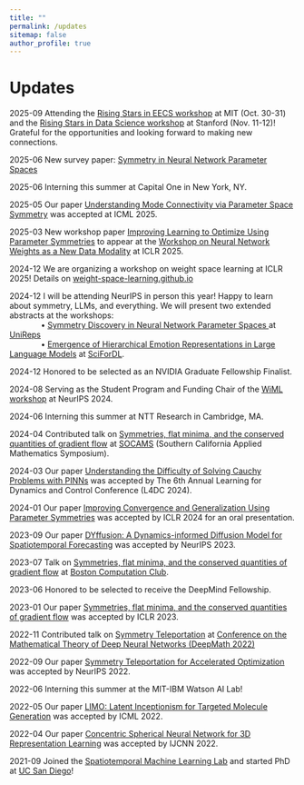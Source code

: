 ```yaml
---
title: ""
permalink: /updates
sitemap: false
author_profile: true
---
```


Updates
======
2025-09 Attending the [Rising Stars in EECS workshop](https://risingstars-eecs.mit.edu) at MIT (Oct. 30-31) and the [Rising Stars in Data Science workshop](https://datascience.stanford.edu/programs/rising-stars-data-science) at Stanford (Nov. 11-12)! Grateful for the opportunities and looking forward to making new connections.

2025-06 New survey paper: [Symmetry in Neural Network Parameter Spaces](https://www.arxiv.org/abs/2506.13018)

2025-06 Interning this summer at Capital One in New York, NY.

2025-05 Our paper [Understanding Mode Connectivity via Parameter Space Symmetry](https://arxiv.org/abs/2505.23681) was accepted at ICML 2025.

2025-03 New workshop paper [Improving Learning to Optimize Using Parameter Symmetries](https://arxiv.org/abs/2504.15399) to appear at the [Workshop on Neural Network Weights as a New Data Modality](https://weight-space-learning.github.io/) at ICLR 2025.

2024-12 We are organizing a workshop on weight space learning at ICLR 2025! Details on [weight-space-learning.github.io](https://weight-space-learning.github.io/)

2024-12 I will be attending NeurIPS in person this year! Happy to learn about symmetry, LLMs, and everything.
We will present two extended abstracts at the workshops: <br>
&nbsp; &nbsp; &nbsp; &nbsp; &nbsp; &nbsp; &nbsp; • 
[Symmetry Discovery in Neural Network Parameter Spaces
](https://openreview.net/forum?id=qPR9a9IotY) at [UniReps](https://unireps.org/2024/) <br>
&nbsp; &nbsp; &nbsp; &nbsp; &nbsp; &nbsp; &nbsp; • 
[Emergence of Hierarchical Emotion Representations in Large Language Models](https://openreview.net/forum?id=vgXUoCrHmp) at [SciForDL](https://scienceofdlworkshop.github.io).

2024-12 Honored to be selected as an NVIDIA Graduate Fellowship Finalist.

<!--2024-10 Two extended abstracts accepted by NeurIPS workshops: <br>
&nbsp; &nbsp; &nbsp; &nbsp; &nbsp; &nbsp; &nbsp; • 
[Symmetry Discovery in Neural Network Parameter Spaces
](https://openreview.net/forum?id=qPR9a9IotY) at [UniReps](https://unireps.org/2024/) <br>
&nbsp; &nbsp; &nbsp; &nbsp; &nbsp; &nbsp; &nbsp; • 
[Emergence of Hierarchical Emotion Representations in Large Language Models](https://openreview.net/forum?id=vgXUoCrHmp) at [SciForDL](https://scienceofdlworkshop.github.io).-->

2024-08 Serving as the Student Program and Funding Chair of the [WiML workshop](https://sites.google.com/wimlworkshop.org/wiml-2024/home) at NeurIPS 2024.

2024-06 Interning this summer at NTT Research in Cambridge, MA.

2024-04 Contributed talk on [Symmetries, flat minima, and the conserved quantities of gradient flow](https://arxiv.org/abs/2210.17216) at [SOCAMS](https://www.socams.org) (Southern California Applied Mathematics Symposium).

2024-03 Our paper [Understanding the Difficulty of Solving Cauchy Problems with PINNs](https://arxiv.org/abs/2405.02561) was accepted by The 6th Annual Learning for Dynamics and Control Conference (L4DC 2024).

2024-01 Our paper [Improving Convergence and Generalization Using Parameter Symmetries](https://arxiv.org/abs/2305.13404) was accepted by ICLR 2024 for an oral presentation.

<!--2023-11 I will be at the [Mathematics and Machine Learning](https://mathml2023.caltech.edu) conference and [NeurIPS](https://neurips.cc) in December. Looking forward to meeting old and new friends!-->

<!--2023-10 Two extended abstracts were accepted by NeurIPS workshops: <br>
&nbsp; &nbsp; &nbsp; &nbsp; &nbsp; &nbsp; &nbsp; • 
[Improving Convergence and Generalization Using Parameter Symmetries](https://arxiv.org/abs/2305.13404) at [NeurReps](https://www.neurreps.org) <br>
&nbsp; &nbsp; &nbsp; &nbsp; &nbsp; &nbsp; &nbsp; • 
[Understanding Mode Connectivity via Parameter Space Symmetry](https://openreview.net/pdf?id=aP2a5i1iUf) at [UniReps](https://unireps.org).-->

2023-09 Our paper [DYffusion: A Dynamics-informed Diffusion Model for Spatiotemporal Forecasting](https://arxiv.org/abs/2306.01984) was accepted by NeurIPS 2023.

2023-07 Talk on [Symmetries, flat minima, and the conserved quantities of gradient flow](https://arxiv.org/abs/2210.17216) at [Boston Computation Club](https://bstn.cc). <!--[[Video](https://www.youtube.com/watch?v=6tgJLV06MfE)]-->

2023-06 Honored to be selected to receive the DeepMind Fellowship.

<!--2023-03 Presented [Symmetry Teleportation](https://arxiv.org/abs/2205.10637) at the [CSE 35th Anniversary celebration](https://cse35.ucsd.edu/home) poster session.-->

2023-01 Our paper [Symmetries, flat minima, and the conserved quantities of gradient flow](https://arxiv.org/abs/2210.17216) was accepted by ICLR 2023.

<!--2022-12 Presented [Symmetries, flat minima, and the conserved quantities of gradient flow](https://arxiv.org/abs/2210.17216) at NeurIPS workshops [NeurReps](https://nips.cc/virtual/2022/workshop/49975) and [WiML](https://sites.google.com/view/wiml2022/home).-->

2022-11 Contributed talk on [Symmetry Teleportation](https://arxiv.org/abs/2205.10637) at [Conference on the Mathematical Theory of Deep Neural Networks (DeepMath 2022)](https://deepmath-conference.com)

2022-09 Our paper [Symmetry Teleportation for Accelerated Optimization](https://arxiv.org/abs/2205.10637) was accepted by NeurIPS 2022.

2022-06 Interning this summer at the MIT-IBM Watson AI Lab!

2022-05 Our paper [LIMO: Latent Inceptionism for Targeted Molecule Generation](https://proceedings.mlr.press/v162/eckmann22a) was accepted by ICML 2022.

2022-04 Our paper [Concentric Spherical Neural Network for 3D Representation Learning](https://ieeexplore.ieee.org/abstract/document/9892358) was accepted by IJCNN 2022.

2021-09 Joined the [Spatiotemporal Machine Learning Lab](https://roseyu.com) and started PhD at [UC San Diego](https://ucsd.edu)!